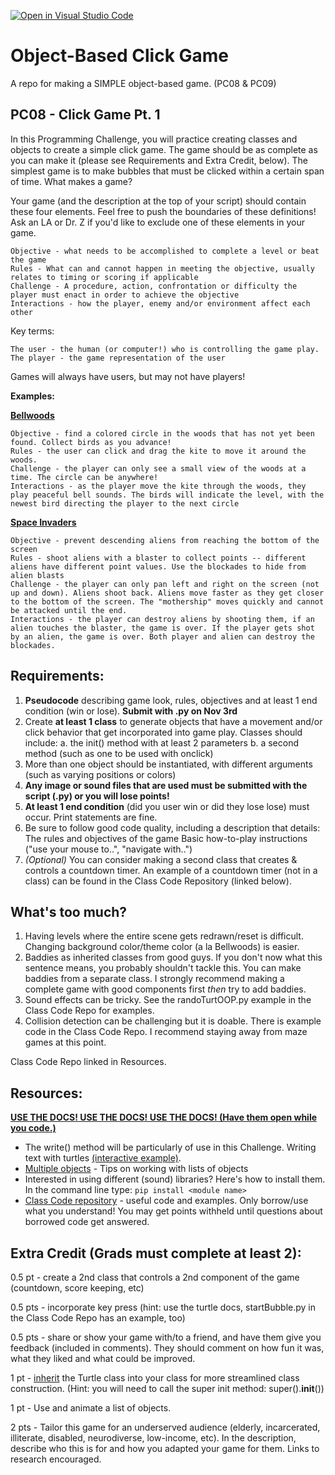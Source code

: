 [![Open in Visual Studio Code](https://classroom.github.com/assets/open-in-vscode-f059dc9a6f8d3a56e377f745f24479a46679e63a5d9fe6f495e02850cd0d8118.svg)](https://classroom.github.com/online_ide?assignment_repo_id=6175422&assignment_repo_type=AssignmentRepo)
# Object-Based Click Game
A repo for making a SIMPLE object-based game. (PC08 &amp; PC09)

## PC08 - Click Game Pt. 1
In this Programming Challenge, you will practice creating classes and objects to create a simple click game. The game should be as complete as you can make it (please see Requirements and Extra Credit, below). The simplest game is to make bubbles that must be clicked within a certain span of time.
What makes a game?

Your game (and the description at the top of your script) should contain these four elements. Feel free to push the boundaries of these definitions! Ask an LA or Dr. Z if you'd like to exclude one of these elements in your game.

    Objective - what needs to be accomplished to complete a level or beat the game
    Rules - What can and cannot happen in meeting the objective, usually relates to timing or scoring if applicable
    Challenge - A procedure, action, confrontation or difficulty the player must enact in order to achieve the objective
    Interactions - how the player, enemy and/or environment affect each other

Key terms:

    The user - the human (or computer!) who is controlling the game play.
    The player - the game representation of the user

Games will always have users, but may not have players!

**Examples:**

**[Bellwoods](http://bellwoods.xyz/)**

    Objective - find a colored circle in the woods that has not yet been found. Collect birds as you advance!
    Rules - the user can click and drag the kite to move it around the woods. 
    Challenge - the player can only see a small view of the woods at a time. The circle can be anywhere!
    Interactions - as the player move the kite through the woods, they play peaceful bell sounds. The birds will indicate the level, with the newest bird directing the player to the next circle

**[Space Invaders](https://www.andoverpatio.co.uk/21/space-invaders/)** 

    Objective - prevent descending aliens from reaching the bottom of the screen
    Rules - shoot aliens with a blaster to collect points -- different aliens have different point values. Use the blockades to hide from alien blasts
    Challenge - the player can only pan left and right on the screen (not up and down). Aliens shoot back. Aliens move faster as they get closer to the bottom of the screen. The "mothership" moves quickly and cannot be attacked until the end.
    Interactions - the player can destroy aliens by shooting them, if an alien touches the blaster, the game is over. If the player gets shot by an alien, the game is over. Both player and alien can destroy the blockades.

 
## Requirements:
1. **Pseudocode** describing game look, rules, objectives and at least 1 end condition (win or lose). **Submit with .py on Nov 3rd**
2. Create **at least 1 class** to generate objects that have a movement and/or click behavior that get incorporated into game play. Classes should include:
    a. the init() method with at least 2 parameters
    b. a second method (such as one to be used with onclick)
3. More than one object should be instantiated, with different arguments (such as varying positions or colors)
4. **Any image or sound files that are used must be submitted with the script (.py) or you will lose points!**
5. **At least 1 end condition** (did you user win or did they lose lose) must occur. Print statements are fine.
6. Be sure to follow good code quality, including a description that details:
        The rules and objectives of the game
        Basic how-to-play instructions ("use your mouse to..", "navigate with..")
7. *(Optional)* You can consider making a second class that creates & controls a countdown timer. An example of a countdown timer (not in a class) can be found in the Class Code Repository (linked below).

 
## What's too much?
1. Having levels where the entire scene gets redrawn/reset is difficult. Changing background color/theme color (a la Bellwoods) is easier.
2. Baddies as inherited classes from good guys. If you don't now what this sentence means, you probably shouldn't tackle this. You can make baddies from a separate class. I strongly recommend making a complete game with good components first *then* try to add baddies.
3. Sound effects can be tricky. See the randoTurtOOP.py example in the Class Code Repo for examples.
4. Collision detection can be challenging but it is doable. There is example code in the Class Code Repo. I recommend staying away from maze games at this point.

Class Code Repo linked in Resources.
 
## Resources:

**[USE THE DOCS! USE THE DOCS! USE THE DOCS! (Have them open while you code.)](https://docs.python.org/3/library/turtle.html)**

- The write() method will be particularly of use in this Challenge. Writing text with turtles [(interactive example)](https://trinket.io/python/52378ec006).
- [Multiple objects](https://canvas.colorado.edu/courses/75648/pages/multiple-objects-working-with-lists) - Tips on working with lists of objects
- Interested in using different (sound) libraries? Here's how to install them. In the command line type:
    `pip install <module name>`
- [Class Code repository](https://github.com/ATLS1300/Class-Code/) - useful code and examples. Only borrow/use what you understand! You may get points withheld until questions about borrowed code get answered.

 
## Extra Credit (Grads must complete at least 2):

0.5 pt - create a 2nd class that controls a 2nd component of the game (countdown, score keeping, etc)

0.5 pts - incorporate key press (hint: use the turtle docs, startBubble.py in the Class Code Repo has an example, too)

0.5 pts - share or show your game with/to a friend, and have them give you feedback (included in comments). They should comment on how fun it was, what they liked and what could be improved.

1 pt - [inherit](https://books.trinket.io/pfe/14-objects.html#inheritance) the Turtle class into your class for more streamlined class construction. (Hint: you will need to call the super init method: super().__init__())

1 pt - Use and animate a list of objects.

2 pts - Tailor this game for an underserved audience (elderly, incarcerated, illiterate, disabled, neurodiverse, low-income, etc). In the description, describe who this is for and how you adapted your game for them. Links to research encouraged.
